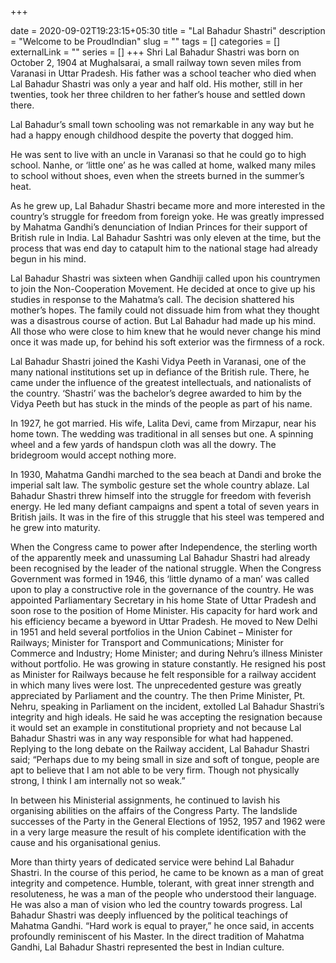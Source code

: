 +++ 

date = 2020-09-02T19:23:15+05:30
title = "Lal Bahadur Shastri"
description = "Welcome to be ProudIndian"
slug = "" 
tags = []
categories = []
externalLink = ""
series = []
+++
Shri Lal Bahadur Shastri was born on October 2, 1904 at Mughalsarai, a small railway town seven miles from Varanasi in Uttar Pradesh. His father was a school teacher who died when Lal Bahadur Shastri was only a year and half old. His mother, still in her twenties, took her three children to her father’s house and settled down there.

Lal Bahadur’s small town schooling was not remarkable in any way but he had a happy enough childhood despite the poverty that dogged him.

He was sent to live with an uncle in Varanasi so that he could go to high school. Nanhe, or ‘little one’ as he was called at home, walked many miles to school without shoes, even when the streets burned in the summer’s heat.

As he grew up, Lal Bahadur Shastri became more and more interested in the country’s struggle for freedom from foreign yoke. He was greatly impressed by Mahatma Gandhi’s denunciation of Indian Princes for their support of British rule in India. Lal Bahadur Sashtri was only eleven at the time, but the process that was end day to catapult him to the national stage had already begun in his mind.

Lal Bahadur Shastri was sixteen when Gandhiji called upon his countrymen to join the Non-Cooperation Movement. He decided at once to give up his studies in response to the Mahatma’s call. The decision shattered his mother’s hopes. The family could not dissuade him from what they thought was a disastrous course of action. But Lal Bahadur had made up his mind. All those who were close to him knew that he would never change his mind once it was made up, for behind his soft exterior was the firmness of a rock.

Lal Bahadur Shastri joined the Kashi Vidya Peeth in Varanasi, one of the many national institutions set up in defiance of the British rule. There, he came under the influence of the greatest intellectuals, and nationalists of the country. ‘Shastri’ was the bachelor’s degree awarded to him by the Vidya Peeth but has stuck in the minds of the people as part of his name.

In 1927, he got married. His wife, Lalita Devi, came from Mirzapur, near his home town. The wedding was traditional in all senses but one. A spinning wheel and a few yards of handspun cloth was all the dowry. The bridegroom would accept nothing more.

In 1930, Mahatma Gandhi marched to the sea beach at Dandi and broke the imperial salt law. The symbolic gesture set the whole country ablaze. Lal Bahadur Shastri threw himself into the struggle for freedom with feverish energy. He led many defiant campaigns and spent a total of seven years in British jails. It was in the fire of this struggle that his steel was tempered and he grew into maturity.

When the Congress came to power after Independence, the sterling worth of the apparently meek and unassuming Lal Bahadur Shastri had already been recognised by the leader of the national struggle. When the Congress Government was formed in 1946, this ‘little dynamo of a man’ was called upon to play a constructive role in the governance of the country. He was appointed Parliamentary Secretary in his home State of Uttar Pradesh and soon rose to the position of Home Minister. His capacity for hard work and his efficiency became a byeword in Uttar Pradesh. He moved to New Delhi in 1951 and held several portfolios in the Union Cabinet – Minister for Railways; Minister for Transport and Communications; Minister for Commerce and Industry; Home Minister; and during Nehru’s illness Minister without portfolio. He was growing in stature constantly. He resigned his post as Minister for Railways because he felt responsible for a railway accident in which many lives were lost. The unprecedented gesture was greatly appreciated by Parliament and the country. The then Prime Minister, Pt. Nehru, speaking in Parliament on the incident, extolled Lal Bahadur Shastri’s integrity and high ideals. He said he was accepting the resignation because it would set an example in constitutional propriety and not because Lal Bahadur Shastri was in any way responsible for what had happened. Replying to the long debate on the Railway accident, Lal Bahadur Shastri said; “Perhaps due to my being small in size and soft of tongue, people are apt to believe that I am not able to be very firm. Though not physically strong, I think I am internally not so weak.”

In between his Ministerial assignments, he continued to lavish his organising abilities on the affairs of the Congress Party. The landslide successes of the Party in the General Elections of 1952, 1957 and 1962 were in a very large measure the result of his complete identification with the cause and his organisational genius.

More than thirty years of dedicated service were behind Lal Bahadur Shastri. In the course of this period, he came to be known as a man of great integrity and competence. Humble, tolerant, with great inner strength and resoluteness, he was a man of the people who understood their language. He was also a man of vision who led the country towards progress. Lal Bahadur Shastri was deeply influenced by the political teachings of Mahatma Gandhi. “Hard work is equal to prayer,” he once said, in accents profoundly reminiscent of his Master. In the direct tradition of Mahatma Gandhi, Lal Bahadur Shastri represented the best in Indian culture.
